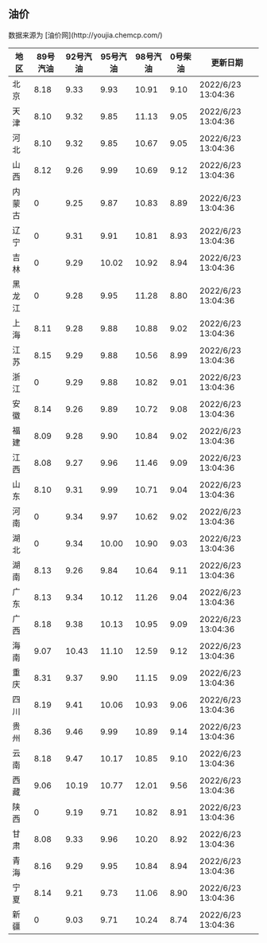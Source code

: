 
<!DOCTYPE html>
<html lang="zh-cn">
<head>
<link href="https://cdn.jsdelivr.net/gh/RookieFanzk/link/github.css" rel="stylesheet">
</head>

<body>
<h2>油价</h2>
<p>数据来源为 [油价网](http://youjia.chemcp.com/) </p>
<table>
<thead>
<tr>
<th>地区</th>
<th>89号汽油</th>
<th>92号汽油</th>
<th>95号汽油</th>
<th>98号汽油</th>
<th>0号柴油</th>
<th>更新日期</th>
</tr>
</thead>
<tbody>
<tr>
<td>北京</td>
<td>8.18</td>
<td>9.33</td>
<td>9.93</td>
<td>10.91</td>
<td>9.10</td>
<td>2022/6/23 13:04:36</td>
</tr>
<tr>
<td>天津</td>
<td>8.10</td>
<td>9.32</td>
<td>9.85</td>
<td>11.13</td>
<td>9.05</td>
<td>2022/6/23 13:04:36</td>
</tr>
<tr>
<td>河北</td>
<td>8.10</td>
<td>9.32</td>
<td>9.85</td>
<td>10.67</td>
<td>9.05</td>
<td>2022/6/23 13:04:36</td>
</tr>
<tr>
<td>山西</td>
<td>8.12</td>
<td>9.26</td>
<td>9.99</td>
<td>10.69</td>
<td>9.12</td>
<td>2022/6/23 13:04:36</td>
</tr>
<tr>
<td>内蒙古</td>
<td>0</td>
<td>9.25</td>
<td>9.87</td>
<td>10.83</td>
<td>8.89</td>
<td>2022/6/23 13:04:36</td>
</tr>
<tr>
<td>辽宁</td>
<td>0</td>
<td>9.31</td>
<td>9.91</td>
<td>10.81</td>
<td>8.93</td>
<td>2022/6/23 13:04:36</td>
</tr>
<tr>
<td>吉林</td>
<td>0</td>
<td>9.29</td>
<td>10.02</td>
<td>10.92</td>
<td>8.94</td>
<td>2022/6/23 13:04:36</td>
</tr>
<tr>
<td>黑龙江</td>
<td>0</td>
<td>9.28</td>
<td>9.95</td>
<td>11.28</td>
<td>8.80</td>
<td>2022/6/23 13:04:36</td>
</tr>
<tr>
<td>上海</td>
<td>8.11</td>
<td>9.28</td>
<td>9.88</td>
<td>10.88</td>
<td>9.02</td>
<td>2022/6/23 13:04:36</td>
</tr>
<tr>
<td>江苏</td>
<td>8.15</td>
<td>9.29</td>
<td>9.88</td>
<td>10.56</td>
<td>8.99</td>
<td>2022/6/23 13:04:36</td>
</tr>
<tr>
<td>浙江</td>
<td>0</td>
<td>9.29</td>
<td>9.88</td>
<td>10.82</td>
<td>9.01</td>
<td>2022/6/23 13:04:36</td>
</tr>
<tr>
<td>安徽</td>
<td>8.14</td>
<td>9.26</td>
<td>9.89</td>
<td>10.72</td>
<td>9.08</td>
<td>2022/6/23 13:04:36</td>
</tr>
<tr>
<td>福建</td>
<td>8.09</td>
<td>9.28</td>
<td>9.90</td>
<td>10.84</td>
<td>9.02</td>
<td>2022/6/23 13:04:36</td>
</tr>
<tr>
<td>江西</td>
<td>8.08</td>
<td>9.27</td>
<td>9.96</td>
<td>11.46</td>
<td>9.09</td>
<td>2022/6/23 13:04:36</td>
</tr>
<tr>
<td>山东</td>
<td>8.10</td>
<td>9.31</td>
<td>9.99</td>
<td>10.71</td>
<td>9.04</td>
<td>2022/6/23 13:04:36</td>
</tr>
<tr>
<td>河南</td>
<td>0</td>
<td>9.34</td>
<td>9.97</td>
<td>10.62</td>
<td>9.02</td>
<td>2022/6/23 13:04:36</td>
</tr>
<tr>
<td>湖北</td>
<td>0</td>
<td>9.34</td>
<td>10.00</td>
<td>10.90</td>
<td>9.03</td>
<td>2022/6/23 13:04:36</td>
</tr>
<tr>
<td>湖南</td>
<td>8.13</td>
<td>9.26</td>
<td>9.84</td>
<td>10.64</td>
<td>9.11</td>
<td>2022/6/23 13:04:36</td>
</tr>
<tr>
<td>广东</td>
<td>8.13</td>
<td>9.34</td>
<td>10.12</td>
<td>11.26</td>
<td>9.04</td>
<td>2022/6/23 13:04:36</td>
</tr>
<tr>
<td>广西</td>
<td>8.18</td>
<td>9.38</td>
<td>10.13</td>
<td>10.95</td>
<td>9.09</td>
<td>2022/6/23 13:04:36</td>
</tr>
<tr>
<td>海南</td>
<td>9.07</td>
<td>10.43</td>
<td>11.10</td>
<td>12.59</td>
<td>9.12</td>
<td>2022/6/23 13:04:36</td>
</tr>
<tr>
<td>重庆</td>
<td>8.31</td>
<td>9.37</td>
<td>9.90</td>
<td>11.15</td>
<td>9.09</td>
<td>2022/6/23 13:04:36</td>
</tr>
<tr>
<td>四川</td>
<td>8.19</td>
<td>9.41</td>
<td>10.06</td>
<td>10.93</td>
<td>9.06</td>
<td>2022/6/23 13:04:36</td>
</tr>
<tr>
<td>贵州</td>
<td>8.36</td>
<td>9.46</td>
<td>9.99</td>
<td>10.89</td>
<td>9.14</td>
<td>2022/6/23 13:04:36</td>
</tr>
<tr>
<td>云南</td>
<td>8.18</td>
<td>9.47</td>
<td>10.17</td>
<td>10.85</td>
<td>9.10</td>
<td>2022/6/23 13:04:36</td>
</tr>
<tr>
<td>西藏</td>
<td>9.06</td>
<td>10.19</td>
<td>10.77</td>
<td>12.01</td>
<td>9.56</td>
<td>2022/6/23 13:04:36</td>
</tr>
<tr>
<td>陕西</td>
<td>0</td>
<td>9.19</td>
<td>9.71</td>
<td>10.82</td>
<td>8.91</td>
<td>2022/6/23 13:04:36</td>
</tr>
<tr>
<td>甘肃</td>
<td>8.08</td>
<td>9.33</td>
<td>9.96</td>
<td>10.20</td>
<td>8.92</td>
<td>2022/6/23 13:04:36</td>
</tr>
<tr>
<td>青海</td>
<td>8.16</td>
<td>9.29</td>
<td>9.95</td>
<td>10.84</td>
<td>8.94</td>
<td>2022/6/23 13:04:36</td>
</tr>
<tr>
<td>宁夏</td>
<td>8.14</td>
<td>9.21</td>
<td>9.73</td>
<td>11.06</td>
<td>8.90</td>
<td>2022/6/23 13:04:36</td>
</tr>
<tr>
<td>新疆</td>
<td>0</td>
<td>9.03</td>
<td>9.71</td>
<td>10.24</td>
<td>8.74</td>
<td>2022/6/23 13:04:36</td>
</tr>
</tbody>
</table>
</body>
</html>
